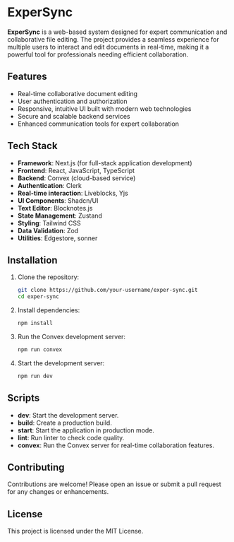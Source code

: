 # ExperSync

**ExperSync** is a web-based system designed for expert communication and collaborative file editing. The project provides a seamless experience for multiple users to interact and edit documents in real-time, making it a powerful tool for professionals needing efficient collaboration.

## Features

- Real-time collaborative document editing
- User authentication and authorization
- Responsive, intuitive UI built with modern web technologies
- Secure and scalable backend services
- Enhanced communication tools for expert collaboration

## Tech Stack

- **Framework**: Next.js (for full-stack application development)
- **Frontend**: React, JavaScript, TypeScript
- **Backend**: Convex (cloud-based service)
- **Authentication**: Clerk
- **Real-time interaction**: Liveblocks, Yjs
- **UI Components**: Shadcn/UI
- **Text Editor**: Blocknotes.js
- **State Management**: Zustand
- **Styling**: Tailwind CSS
- **Data Validation**: Zod
- **Utilities**: Edgestore, sonner

## Installation

1. Clone the repository:

   ```bash
   git clone https://github.com/your-username/exper-sync.git
   cd exper-sync
   ```

2. Install dependencies:

   ```bash
   npm install
   ```

3. Run the Convex development server:

   ```bash
   npm run convex
   ```

4. Start the development server:

   ```bash
   npm run dev
   ```

## Scripts

- **dev**: Start the development server.
- **build**: Create a production build.
- **start**: Start the application in production mode.
- **lint**: Run linter to check code quality.
- **convex**: Run the Convex server for real-time collaboration features.

## Contributing

Contributions are welcome! Please open an issue or submit a pull request for any changes or enhancements.

## License

This project is licensed under the MIT License.
